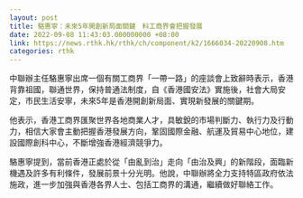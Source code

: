 ```yaml
---
layout: post
title: 駱惠寧：未來5年開創新局面關鍵　料工商界會把握發展
date: 2022-09-08 11:43:03.000000000 +08:00
link: https://news.rthk.hk/rthk/ch/component/k2/1666034-20220908.htm
categories: rthk
---
```


中聯辦主任駱惠寧出席一個有關工商界「一帶一路」的座談會上致辭時表示，香港背靠祖國，聯通世界，保持普通法制度，自《香港國安法》實施後，社會大局安定，市民生活安寧，未來5年是香港開創新局面、實現新發展的關鍵期。

他表示，香港工商界匯聚世界各地商業人才，具敏銳的市場判斷力、執行力及行動力，相信大家會主動把握香港發展方向，鞏固國際金融、航運及貿易中心地位，建設國際創科中心，不斷增強香港經濟競爭力。

駱惠寧提到，當前香港正處於從「由亂到治」走向「由治及興」的新階段，面臨新機遇及許多有利條件，發展前景十分光明。他說，中聯辦將全力支持特區政府依法施政，進一步加強與香港各界人士、包括工商界的溝通，繼續做好聯絡工作。
